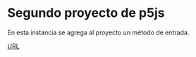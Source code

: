 # Segundo proyecto de p5js

En esta instancia se agrega al proyecto un método de entrada.

[URL](https://editor.p5js.org/Luji/sketches/VBuFBIffR)
